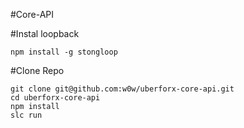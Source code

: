 #Core-API

#Instal loopback
```
npm install -g stongloop
```

#Clone Repo

```
git clone git@github.com:w0w/uberforx-core-api.git
cd uberforx-core-api
npm install
slc run
```
